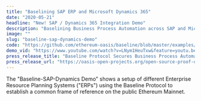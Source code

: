 ```yaml
---
title: "Baselining SAP ERP and Microsoft Dynamics 365"
date: "2020-05-21"
headline: "New! SAP / Dynamics 365 Integration Demo"
description: "Baselining Business Process Automation across SAP and Microsoft Dynamics"
image: ""
slug: "baseline-sap-dynamics-demo"
code: "https://github.com/ethereum-oasis/baseline/blob/master/examples/erp-connector-proxy/README.md"
demo_vid: "https://www.youtube.com/watch?v=LNym1HeuTxw&feature=youtu.be"
press_release_title: "Baseline Protocol Secures Business Process Automation Across SAP and Microsoft Dynamics Using Ethereum Public Blockchain"
press_release_url: "https://oasis-open-projects.org/open-source-proof-of-concept-ethereum-mainnet/"
---
```

The "Baseline-SAP-Dynamics Demo" shows a setup of different Enterprise Resource Planning Systems ("ERPs") using the Baseline Protocol to establish a common frame of reference on the public Ethereum Mainnet.
